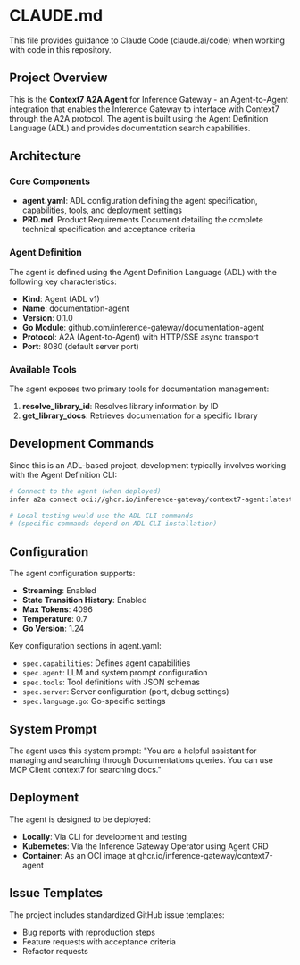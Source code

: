 # CLAUDE.md

This file provides guidance to Claude Code (claude.ai/code) when working with code in this repository.

## Project Overview

This is the **Context7 A2A Agent** for Inference Gateway - an Agent-to-Agent integration that enables the Inference Gateway to interface with Context7 through the A2A protocol. The agent is built using the Agent Definition Language (ADL) and provides documentation search capabilities.

## Architecture

### Core Components

- **agent.yaml**: ADL configuration defining the agent specification, capabilities, tools, and deployment settings
- **PRD.md**: Product Requirements Document detailing the complete technical specification and acceptance criteria

### Agent Definition

The agent is defined using the Agent Definition Language (ADL) with the following key characteristics:

- **Kind**: Agent (ADL v1)
- **Name**: documentation-agent  
- **Version**: 0.1.0
- **Go Module**: github.com/inference-gateway/documentation-agent
- **Protocol**: A2A (Agent-to-Agent) with HTTP/SSE async transport
- **Port**: 8080 (default server port)

### Available Tools

The agent exposes two primary tools for documentation management:

1. **resolve_library_id**: Resolves library information by ID
2. **get_library_docs**: Retrieves documentation for a specific library

## Development Commands

Since this is an ADL-based project, development typically involves working with the Agent Definition CLI:

```bash
# Connect to the agent (when deployed)
infer a2a connect oci://ghcr.io/inference-gateway/context7-agent:latest

# Local testing would use the ADL CLI commands
# (specific commands depend on ADL CLI installation)
```

## Configuration

The agent configuration supports:

- **Streaming**: Enabled
- **State Transition History**: Enabled  
- **Max Tokens**: 4096
- **Temperature**: 0.7
- **Go Version**: 1.24

Key configuration sections in agent.yaml:
- `spec.capabilities`: Defines agent capabilities
- `spec.agent`: LLM and system prompt configuration
- `spec.tools`: Tool definitions with JSON schemas
- `spec.server`: Server configuration (port, debug settings)
- `spec.language.go`: Go-specific settings

## System Prompt

The agent uses this system prompt:
"You are a helpful assistant for managing and searching through Documentations queries. You can use MCP Client context7 for searching docs."

## Deployment

The agent is designed to be deployed:
- **Locally**: Via CLI for development and testing
- **Kubernetes**: Via the Inference Gateway Operator using Agent CRD
- **Container**: As an OCI image at ghcr.io/inference-gateway/context7-agent

## Issue Templates

The project includes standardized GitHub issue templates:
- Bug reports with reproduction steps
- Feature requests with acceptance criteria  
- Refactor requests